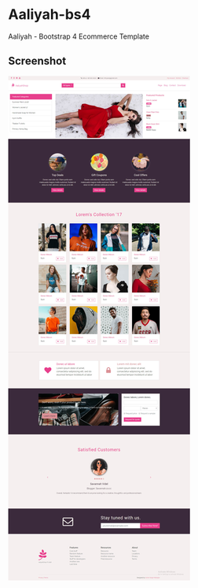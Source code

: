 # Aaliyah-bs4
Aaliyah - Bootstrap 4 Ecommerce Template

## Screenshot
![Screenshot](/screenshot.jpg)
